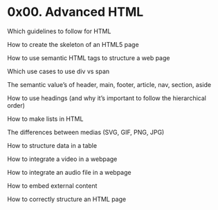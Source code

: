 # 0x00. Advanced HTML

Which guidelines to follow for HTML

How to create the skeleton of an HTML5 page

How to use semantic HTML tags to structure a web page

Which use cases to use div vs span

The semantic value’s of header, main, footer, article, nav, section, aside

How to use headings (and why it’s important to follow the hierarchical order)

How to make lists in HTML

The differences between medias (SVG, GIF, PNG, JPG)

How to structure data in a table

How to integrate a video in a webpage

How to integrate an audio file in a webpage

How to embed external content

How to correctly structure an HTML page